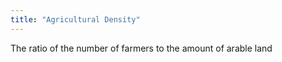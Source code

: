 ```yaml
---
title: "Agricultural Density"
---
```

The ratio of the number of farmers to the amount of arable land


